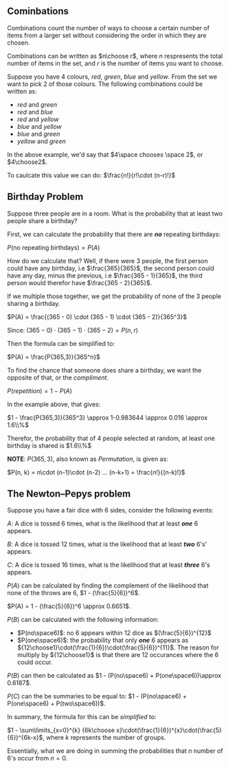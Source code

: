 ## Cominbations

Combinations count the number of ways to choose a certain number of items from a larger set without considering the order in which they are chosen.

Combinations can be written as $n\choose r$, where $n$ respresents the total number of items in the set, and $r$ is the number of items you want to choose.

Suppose you have 4 colours, $red$, $green$, $blue$ and $yellow$. From the set we want to pick 2 of those colours. The following combinations could be written as:

- $red$ and $green$
- $red$ and $blue$
- $red$ and $yellow$
- $blue$ and $yellow$
- $blue$ and $green$
- $yellow$ and $green$

In the above example, we'd say that $4\space chooses \space 2$, or $4\choose2$.

To caulcate this value we can do:
$\frac{n!}{r!\cdot (n-r)!}$

## Birthday Problem

Suppose three people are in a room. What is the probability that at least two people share a birthday?

First, we can calculate the probability that there are _**no**_ repeating birthdays:

$P(\text{no repeating birthdays}) = P(A)$

How do we calculate that? Well, if there were 3 people, the first person could have any birthday, i.e $\frac{365}{365}$, the second person could have any day, minus the previous, i.e $\frac{365 - 1}{365}$, the third person would therefor have $\frac{365 - 2}{365}$.

If we multiple those together, we get the probability of none of the 3 people sharing a birthday.

$P(A) = \frac{(365 - 0) \cdot (365 - 1) \cdot (365 - 2)}{365^3}$

Since:
$(365 - 0) \cdot (365 - 1) \cdot (365 - 2) = P(n,r)$

Then the formula can be simplified to:

$P(A) = \frac{P(365,3)}{365^n}$

To find the chance that someone does share a birthday, we want the opposite of that, or the $compliment$.

$P(repetition) = 1 - P(A)$

In the example above, that gives:

$1 - \frac{P(365,3)}{365^3} \approx 1-0.983644 \approx 0.016 \approx 1.6\\%$

Therefor, the probability that of 4 people selected at random, at least one birthday is shared is $1.6\\%$

**NOTE**: $P(365,3)$, also known as $Permutation$, is given as:

$P(n, k) = n\cdot (n-1)\cdot (n-2) ... (n-k+1) = \frac{n!}{(n-k)!}$

## The Newton–Pepys problem

Suppose you have a fair dice with 6 sides, consider the following events:

$A$: A dice is tossed $6$ times, what is the likelihood that at least _**one**_ $6$ appears.

$B$: A dice is tossed $12$ times, what is the likelihood that at least _**two**_ $6$'s' appears.

$C$: A dice is tossed $16$ times, what is the likelihood that at least _**three**_ $6$'s appears.

$P(A)$ can be calculated by finding the complement of the likelihood that none of the throws are $6$, $1 - (\frac{5}{6})^6$.

$P(A) = 1 - (\frac{5}{6})^6 \approx 0.6651$.

$P(B)$ can be calculated with the following information:

- $P(no\space6)$: no $6$ appears within $12$ dice as $(\frac{5}{6})^{12}$
- $P(one\space6)$: the probability that only _**one**_ $6$ appears as ${12\choose1}\cdot(\frac{1}{6})\cdot(\frac{5}{6})^{11}$. The reason for multiply by ${12\choose1}$ is that there are $12$ occurances where the $6$ could occur.

$P(B)$ can then be calculated as $1 - (P(no\space6) + P(one\space6))\approx 0.6187$.

$P(C)$ can the be summaries to be equal to: $1 - (P(no\space6) + P(one\space6) + P(two\space6))$.

In summary, the formula for this can be _simplified_ to:

$1 - \sum\limits_{x=0}^{k} {6k\choose x}\cdot(\frac{1}{6})^{x}\cdot(\frac{5}{6})^{6k-x}$, where $k$ represents the number of groups.

Essentially, what we are doing in summing the probabilities that $n$ number of $6$'s occur from $n=0$.
